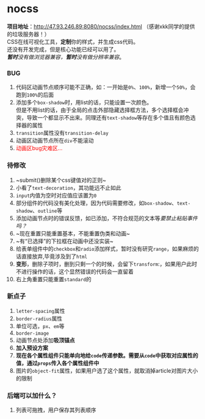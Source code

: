 # nocss  
**项目地址**：http://47.93.246.89:8080/nocss/index.html  （感谢xkk同学的提供的垃圾服务器！）  
CSS在线可视化工具，**定制**你的样式，并生成css代码。  
还没有开发完成，但是核心功能已经可以用了。  
***暂时**没有做浏览器兼容，**暂时**没有做分辨率兼容*。

### BUG
1. 代码区动画节点顺序可能不正确，如：一开始是`0%`、`100%`，新增一个`50%`，会跑到`100%`的后面
2. 添加多个`box-shadow`时，用list的话，只能设置一次颜色。  
但是不用list的话，由于全局的点击外部隐藏选择框方法，多个选择框会冲突，导致一个都显示不出来。同理还有`text-shadow`等存在多个值且有颜色选择器的属性
3. `transition`属性没有`transition-delay`
4. 动画区动画节点所在`div`不能滚动
5. <font color=FF0000>动画区bug灾难区...</font>
 

### 待修改

1. ~submit()删除某个css键值对的正则~
2. 小看了`text-decoration`，其功能远不止如此
3. `input`内值为空时对应值应该置为`0`
4. 部分组件的代码没有美化处理，因为代码需要修改，如`box-shadow`、`text-shadow`、`outline`等
5. 添加动画节点时的错误反馈，如已添加，不符合规范的文本等*要禁止粘贴事件吗？*
6. ~现在重置只能重置基本，不能重置伪类和动画~
7. ~有“已选择”的下拉框在动画中还没实装~
8. 给表单组件中的`checkbox`和`radio`添加样式，暂时没有研究`range`，如果麻烦的话直接放弃,毕竟涉及到了`html`
11. **变形**，删除子项时，删到只剩一个的时候，会留下`transform`:，如果用户此时不进行操作的话，这个显然错误的代码会一直留着
12. 右上角重置只能重置`standard`的


 
### 新点子

1. `letter-spacing`属性
2. `border-radius`属性
3. 单位可选，`px`、`em`等
4. `border-image`
5. 动画节点处添加**吸顶锚点**
6. **加入预设方案**
7. **现在各个属性组件只能单向地给`code`传递参数。需要从`code`中获取对应属性的值，通过`props`传入各个属性组件中**
8. 图片的`object-fit`属性，如果用户选了这个属性，就取消掉article对图片大小的限制



### 后端可以加什么？
1. 列表可拖拽，用户保存其列表顺序
